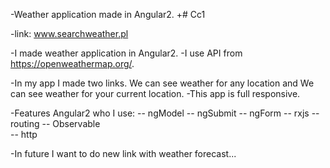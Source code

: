 -Weather application made in Angular2.
+# Cc1
 
-link: www.searchweather.pl

 
-I made weather application in Angular2.
-I use API from https://openweathermap.org/.

-In my app I made two links. We can see weather for any location and We can see weather for your current location.
-This app is full responsive.

-Features Angular2 who I use: 
-- ngModel
-- ngSubmit
-- ngForm
-- rxjs
-- routing
-- Observable    
-- http

 
-In future I want to do new link with weather forecast...
